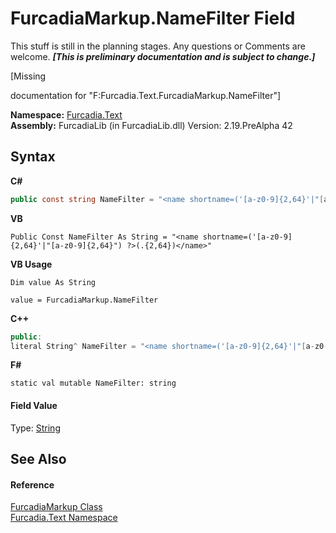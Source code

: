 # FurcadiaMarkup.NameFilter Field
This stuff is still in the planning stages. Any questions or Comments are welcome. _**\[This is preliminary documentation and is subject to change.\]**_

\[Missing <summary> documentation for "F:Furcadia.Text.FurcadiaMarkup.NameFilter"\]

**Namespace:**&nbsp;<a href="N_Furcadia_Text">Furcadia.Text</a><br />**Assembly:**&nbsp;FurcadiaLib (in FurcadiaLib.dll) Version: 2.19.PreAlpha 42

## Syntax

**C#**<br />
``` C#
public const string NameFilter = "<name shortname=('[a-z0-9]{2,64}'|"[a-z0-9]{2,64}") ?>(.{2,64})</name>"
```

**VB**<br />
``` VB
Public Const NameFilter As String = "<name shortname=('[a-z0-9]{2,64}'|"[a-z0-9]{2,64}") ?>(.{2,64})</name>"
```

**VB Usage**<br />
``` VB Usage
Dim value As String

value = FurcadiaMarkup.NameFilter

```

**C++**<br />
``` C++
public:
literal String^ NameFilter = "<name shortname=('[a-z0-9]{2,64}'|"[a-z0-9]{2,64}") ?>(.{2,64})</name>"
```

**F#**<br />
``` F#
static val mutable NameFilter: string
```


#### Field Value
Type: <a href="http://msdn2.microsoft.com/en-us/library/s1wwdcbf" target="_blank">String</a>

## See Also


#### Reference
<a href="T_Furcadia_Text_FurcadiaMarkup">FurcadiaMarkup Class</a><br /><a href="N_Furcadia_Text">Furcadia.Text Namespace</a><br />